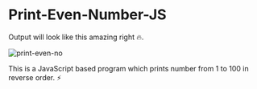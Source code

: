 # Print-Even-Number-JS
Output will look like this amazing right 🔥.

![print-even-no](https://user-images.githubusercontent.com/69614044/109647907-ec45ea00-7b7f-11eb-96df-6dab633eaace.PNG)

This is a JavaScript based program which prints number from 1 to 100 in reverse order. ⚡ 

